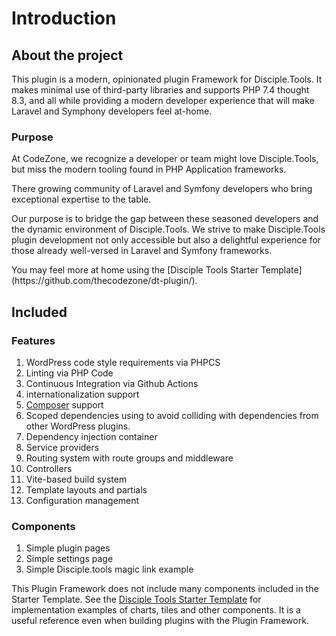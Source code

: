 # Introduction

## About the project
This plugin is a modern, opinionated plugin Framework for Disciple.Tools. It makes minimal use of third-party libraries and supports PHP 7.4 thought 8.3, 
and all while providing a modern  developer experience that will make Laravel and Symphony developers feel at-home.

### Purpose
At CodeZone, we recognize a developer or team might love Disciple.Tools, but miss the modern tooling found in PHP Application frameworks.

There growing community of Laravel and Symfony developers who bring exceptional expertise to the table.

Our purpose is to bridge the gap between these seasoned developers and the dynamic environment of Disciple.Tools. We strive to make Disciple.Tools plugin development not only accessible but also a delightful experience for those already well-versed in Laravel and Symfony frameworks.

<note title="Are you a WordPress Developer" id="wp-dev">
You may feel more at home using the [Disciple Tools Starter Template](https://github.com/thecodezone/dt-plugin/).
</note>

## Included 

### Features

1. WordPress code style requirements via PHPCS 
1. Linting via PHP Code
1. Continuous Integration via Github Actions
1. internationalization support
1. [Composer](https://getcomposer.org/) support
1. Scoped dependencies using to avoid colliding with dependencies from other WordPress plugins.
1. Dependency injection container
1. Service providers
2. Routing system with route groups and middleware
1. Controllers
1. Vite-based build system
1. Template layouts and partials
1. Configuration management 

### Components 

1. Simple plugin pages
1. Simple settings page
1. Simple Disciple.tools magic link example

<warning title="Important Tip">
This Plugin Framework does not include many components included in the Starter Template. See the <a href="https://github.com/thecodezone/dt-plugin/">Disciple Tools Starter Template</a> for implementation examples of charts, tiles and other components. It is a useful reference even when building plugins with the Plugin Framework.</warning>